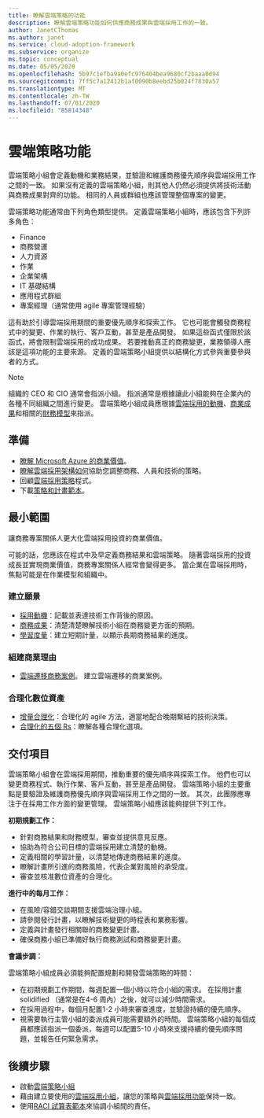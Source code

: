 ```yaml
---
title: 瞭解雲端策略的功能
description: 瞭解雲端策略功能如何供應商務成果與雲端採用工作的一致。
author: JanetCThomas
ms.author: janet
ms.service: cloud-adoption-framework
ms.subservice: organize
ms.topic: conceptual
ms.date: 05/05/2020
ms.openlocfilehash: 5b97c1efba9a0efc976404bea9680cf2baaa0d94
ms.sourcegitcommit: 7ff5c7a12412b1af0090b8eebd25b024f7830a57
ms.translationtype: MT
ms.contentlocale: zh-TW
ms.lasthandoff: 07/01/2020
ms.locfileid: "85814348"
---
```

# <a name="cloud-strategy-functions"></a>雲端策略功能

雲端策略小組會定義動機和業務結果，並驗證和維護商務優先順序與雲端採用工作之間的一致。 如果沒有定義的雲端策略小組，則其他人仍然必須提供將技術活動與商務成果對齊的功能。 相同的人員或群組也應該管理整個專案的變更。

雲端策略功能通常由下列角色類型提供。 定義雲端策略小組時，應該包含下列許多角色：

- Finance
- 商務營運
- 人力資源
- 作業
- 企業架構
- IT 基礎結構
- 應用程式群組
- 專案經理（通常使用 agile 專案管理經驗）

這有助於引導雲端採用期間的重要優先順序和探索工作。 它也可能會觸發商務程式中的變更、作業的執行、客戶互動，甚至是產品開發。 如果這些函式僅限於該函式，將會限制雲端採用的成功成果。 若要推動真正的商務變更，業務領導人應該是這項功能的主要來源。 定義的雲端策略小組提供以結構化方式參與重要參與者的方式。

> [!NOTE]
> 組織的 CEO 和 CIO 通常會指派小組。 指派通常是根據讓此小組能夠在企業內的各種不同組織之間進行變更。 雲端策略小組成員應根據[雲端採用的動機](../strategy/motivations.md)、[商業成果](../strategy/business-outcomes/index.md)和相關的[財務模型](../strategy/financial-models.md)來指派。

## <a name="preparation"></a>準備

- [瞭解 Microsoft Azure 的商業價值](https://docs.microsoft.com/learn/paths/learn-business-value-of-azure)。
- [瞭解雲端採用架構如何](https://docs.microsoft.com/learn/modules/microsoft-cloud-adoption-framework-for-azure)協助您調整商務、人員和技術的策略。
- 回顧[雲端採用策略](../strategy/index.md)程式。
- 下載[策略和計畫範本](https://archcenter.blob.core.windows.net/cdn/fusion/readiness/Microsoft-Cloud-Adoption-Framework-Strategy-and-Plan-Template.docx)。

## <a name="minimum-scope"></a>最小範圍

讓商務專案關係人更大化雲端採用投資的商業價值。

可能的話，您應該在程式中及早定義商務結果和雲端策略。 隨著雲端採用的投資成長並實現商業價值，商務專案關係人經常會變得更多。 當企業在雲端採用時，焦點可能是在作業模型和組織中。

### <a name="establish-a-vision"></a>建立願景

- [採用動機](../strategy/motivations.md)：記載並表達技術工作背後的原因。
- [商務成果](../strategy/business-outcomes/index.md)：清楚清楚瞭解技術小組在商務變更方面的預期。
- [學習度量](../strategy/learning-metrics.md)：建立短期計量，以顯示長期商務結果的進度。

### <a name="build-business-justification"></a>組建商業理由

- [雲端遷移商務案例](../strategy/cloud-migration-business-case.md)。 建立雲端遷移的商業案例。

### <a name="rationalize-the-digital-estate"></a>合理化數位資產

- [增量合理化](../digital-estate/rationalize.md)：合理化的 agile 方法，適當地配合晚期繫結的技術決策。
- [合理化的五個 Rs](../digital-estate/5-rs-of-rationalization.md)：瞭解各種合理化選項。

## <a name="deliverable"></a>交付項目

雲端策略小組會在雲端採用期間，推動重要的優先順序與探索工作。 他們也可以變更商務程式、執行作業、客戶互動，甚至是產品開發。 雲端策略小組的主要重點是要驗證及維護商務優先順序與雲端採用工作之間的一致。 其次，此團隊應專注于在採用工作方面的變更管理。 雲端策略小組應該能夠提供下列工作。

**初期規劃工作：**

- 針對商務結果和財務模型，審查並提供意見反應。
- 協助為符合公司目標的雲端採用建立清楚的動機。
- 定義相關的學習計量，以清楚地傳達商務結果的進度。
- 瞭解計畫所引進的商務風險，代表企業對風險的承受度。
- 審查並核准數位資產的合理化。

**進行中的每月工作：**

- 在風險/容錯交談期間支援雲端治理小組。
- 請參閱發行計畫，以瞭解技術變更的時程表和業務影響。
- 定義與計畫發行相關聯的商務變更計畫。
- 確保商務小組已準備好執行商務測試和商務變更計畫。

**會議步調：**

雲端策略小組成員必須能夠配置規劃和開發雲端策略的時間：

- 在初期規劃工作期間，每週配置一個小時以符合小組的需求。 在採用計畫 solidified （通常是在4-6 周內）之後，就可以減少時間需求。
- 在採用過程中，每個月配置1-2 小時來審查進度，並驗證持續的優先順序。
- 視需要執行主管小組的委派成員可能需要額外的時間。 雲端策略小組的每個成員都應該指派一個委派，每週可以配置5-10 小時來支援持續的優先順序問題，並報告任何緊急需求。

## <a name="next-steps"></a>後續步驟

- 啟動[雲端策略小組](../get-started/team/cloud-strategy.md)
- 藉由建立要使用的[雲端採用小組](../get-started/team/cloud-adoption.md)，讓您的策略與[雲端採用功能](./cloud-adoption.md)保持一致。
- 使用[RACI 試算表範本](https://archcenter.blob.core.windows.net/cdn/fusion/management/raci-template.xlsx)來協調小組間的責任。
